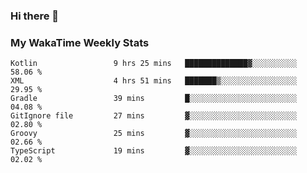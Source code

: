 ### Hi there 👋

<!--
**royschrauwen/royschrauwen** is a ✨ _special_ ✨ repository because its `README.md` (this file) appears on your GitHub profile.

Here are some ideas to get you started:

- 🔭 I’m currently working on ...
- 🌱 I’m currently learning ...
- 👯 I’m looking to collaborate on ...
- 🤔 I’m looking for help with ...
- 💬 Ask me about ...
- 📫 How to reach me: ...
- 😄 Pronouns: ...
- ⚡ Fun fact: ...
-->


### My WakaTime Weekly Stats
<!--START_SECTION:waka-->

```text
Kotlin                 9 hrs 25 mins   ██████████████▓░░░░░░░░░░   58.06 %
XML                    4 hrs 51 mins   ███████▒░░░░░░░░░░░░░░░░░   29.95 %
Gradle                 39 mins         █░░░░░░░░░░░░░░░░░░░░░░░░   04.08 %
GitIgnore file         27 mins         ▓░░░░░░░░░░░░░░░░░░░░░░░░   02.80 %
Groovy                 25 mins         ▓░░░░░░░░░░░░░░░░░░░░░░░░   02.66 %
TypeScript             19 mins         ▓░░░░░░░░░░░░░░░░░░░░░░░░   02.02 %
```

<!--END_SECTION:waka-->
